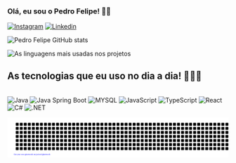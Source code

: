 ### Olá, eu sou o Pedro Felipe! 👋🏻

[![Instagram](https://img.shields.io/badge/Instagram-E4405F?style=for-the-badge&logo=instagram&logoColor=white
)](https://www.instagram.com/feliperosinha_/)
[![Linkedin](https://img.shields.io/badge/LinkedIn-0077B5?style=for-the-badge&logo=linkedin&logoColor=white
)](https://linkedin.com/inpedro-felipe-paulino-rosinha-792388228)

![Pedro Felipe GitHub stats](https://github-readme-stats.vercel.app/api?username=pedrorosinha&show_icons=true&theme=dark)


![As linguagens mais usadas nos projetos](https://github-readme-stats.vercel.app/api/top-langs/?username=pedrorosinha&size_weight=0.5&count_weight=0.5)

## As tecnologias que eu uso no dia a dia! 👨🏻‍💻
<div style="display: inline-block"><br/>
    <img alt="Java" src="https://img.shields.io/badge/Java-ED8B00?style=for-the-badge&logo=openjdk&logoColor=white" />
    <img alt="Java Spring Boot" src="https://img.shields.io/badge/Spring-6DB33F?style=for-the-badge&logo=spring&logoColor=white" />
    <img alt="MYSQL" src="https://img.shields.io/badge/MySQL-00000F?style=for-the-badge&logo=mysql&logoColor=white" />
    <img alt="JavaScript" src="https://img.shields.io/badge/JavaScript-323330?style=for-the-badge&logo=javascript&logoColor=F7DF1E" />
    <img alt="TypeScript" src="https://img.shields.io/badge/TypeScript-007ACC?style=for-the-badge&logo=typescript&logoColor=white" />
    <img alt="React" src="https://img.shields.io/badge/React-20232A?style=for-the-badge&logo=react&logoColor=61DAFB" />
    <img alt="C#" src="https://img.shields.io/badge/C%23-239120?style=for-the-badge&logo=c-sharp&logoColor=white" />
    <img alt=".NET" src="https://img.shields.io/badge/.NET-5C2D91?style=for-the-badge&logo=.net&logoColor=white" />
</div><br/>

![gitartwork](gitartwork.svg)
